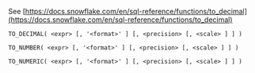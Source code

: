 See [https://docs.snowflake.com/en/sql-reference/functions/to_decimal](https://docs.snowflake.com/en/sql-reference/functions/to_decimal)
```
TO_DECIMAL( <expr> [, '<format>' ] [, <precision> [, <scale> ] ] )

TO_NUMBER( <expr> [, '<format>' ] [, <precision> [, <scale> ] ] )

TO_NUMERIC( <expr> [, '<format>' ] [, <precision> [, <scale> ] ] )
```
